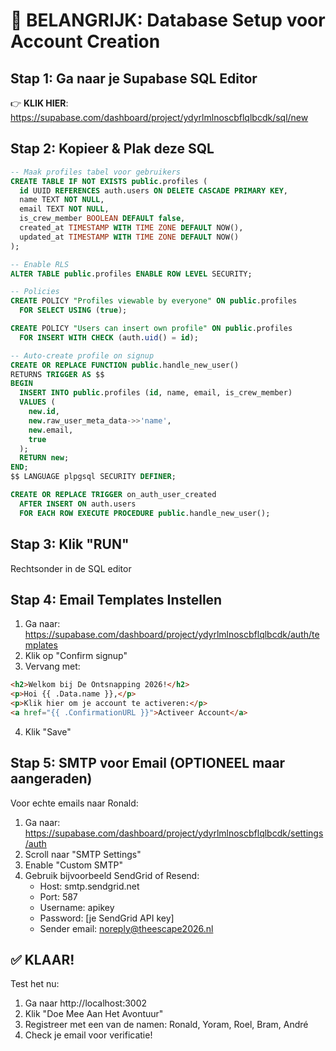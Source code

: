 # 🚨 BELANGRIJK: Database Setup voor Account Creation

## Stap 1: Ga naar je Supabase SQL Editor
👉 **KLIK HIER**: https://supabase.com/dashboard/project/ydyrlmlnoscbflqlbcdk/sql/new

## Stap 2: Kopieer & Plak deze SQL
```sql
-- Maak profiles tabel voor gebruikers
CREATE TABLE IF NOT EXISTS public.profiles (
  id UUID REFERENCES auth.users ON DELETE CASCADE PRIMARY KEY,
  name TEXT NOT NULL,
  email TEXT NOT NULL,
  is_crew_member BOOLEAN DEFAULT false,
  created_at TIMESTAMP WITH TIME ZONE DEFAULT NOW(),
  updated_at TIMESTAMP WITH TIME ZONE DEFAULT NOW()
);

-- Enable RLS
ALTER TABLE public.profiles ENABLE ROW LEVEL SECURITY;

-- Policies
CREATE POLICY "Profiles viewable by everyone" ON public.profiles
  FOR SELECT USING (true);

CREATE POLICY "Users can insert own profile" ON public.profiles
  FOR INSERT WITH CHECK (auth.uid() = id);

-- Auto-create profile on signup
CREATE OR REPLACE FUNCTION public.handle_new_user()
RETURNS TRIGGER AS $$
BEGIN
  INSERT INTO public.profiles (id, name, email, is_crew_member)
  VALUES (
    new.id,
    new.raw_user_meta_data->>'name',
    new.email,
    true
  );
  RETURN new;
END;
$$ LANGUAGE plpgsql SECURITY DEFINER;

CREATE OR REPLACE TRIGGER on_auth_user_created
  AFTER INSERT ON auth.users
  FOR EACH ROW EXECUTE PROCEDURE public.handle_new_user();
```

## Stap 3: Klik "RUN" 
Rechtsonder in de SQL editor

## Stap 4: Email Templates Instellen

1. Ga naar: https://supabase.com/dashboard/project/ydyrlmlnoscbflqlbcdk/auth/templates
2. Klik op "Confirm signup"
3. Vervang met:
```html
<h2>Welkom bij De Ontsnapping 2026!</h2>
<p>Hoi {{ .Data.name }},</p>
<p>Klik hier om je account te activeren:</p>
<a href="{{ .ConfirmationURL }}">Activeer Account</a>
```
4. Klik "Save"

## Stap 5: SMTP voor Email (OPTIONEEL maar aangeraden)
Voor echte emails naar Ronald:

1. Ga naar: https://supabase.com/dashboard/project/ydyrlmlnoscbflqlbcdk/settings/auth
2. Scroll naar "SMTP Settings"
3. Enable "Custom SMTP"
4. Gebruik bijvoorbeeld SendGrid of Resend:
   - Host: smtp.sendgrid.net
   - Port: 587
   - Username: apikey
   - Password: [je SendGrid API key]
   - Sender email: noreply@theescape2026.nl

## ✅ KLAAR!

Test het nu:
1. Ga naar http://localhost:3002
2. Klik "Doe Mee Aan Het Avontuur"
3. Registreer met een van de namen: Ronald, Yoram, Roel, Bram, André
4. Check je email voor verificatie!
